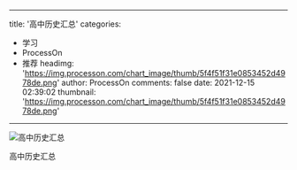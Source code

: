 
---
title: '高中历史汇总'
categories: 
 - 学习
 - ProcessOn
 - 推荐
headimg: 'https://img.processon.com/chart_image/thumb/5f4f51f31e0853452d4978de.png'
author: ProcessOn
comments: false
date: 2021-12-15 02:39:02
thumbnail: 'https://img.processon.com/chart_image/thumb/5f4f51f31e0853452d4978de.png'
---

<div>   
<img class="thumb" alt="高中历史汇总" src="https://img.processon.com/chart_image/thumb/5f4f51f31e0853452d4978de.png" referrerpolicy="no-referrer">
<p>高中历史汇总</p>  
</div>
            